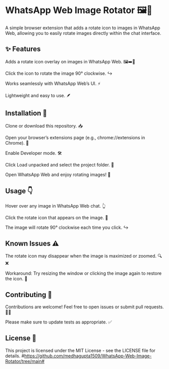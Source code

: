 # WhatsApp Web Image Rotator 🖼️🔄
A simple browser extension that adds a rotate icon to images in WhatsApp Web, allowing you to easily rotate images directly within the chat interface.


## ✨ Features
Adds a rotate icon overlay on images in WhatsApp Web. 🖼️➡️🔄

Click the icon to rotate the image 90° clockwise. ↪️

Works seamlessly with WhatsApp Web’s UI. ⚡

Lightweight and easy to use. 🪶


## Installation 🚀
Clone or download this repository. 📥

Open your browser’s extensions page (e.g., chrome://extensions in Chrome). 🧩

Enable Developer mode. 🛠️

Click Load unpacked and select the project folder. 📂

Open WhatsApp Web and enjoy rotating images! 🎉

## Usage 👇
Hover over any image in WhatsApp Web chat. 👆

Click the rotate icon that appears on the image. 🔄

The image will rotate 90° clockwise each time you click. ↪️

## Known Issues ⚠️
The rotate icon may disappear when the image is maximized or zoomed. 🔍❌

Workaround: Try resizing the window or clicking the image again to restore the icon. 🔄

## Contributing 🤝
Contributions are welcome! Feel free to open issues or submit pull requests. 🐞✨

Please make sure to update tests as appropriate. ✅

## License 📄
This project is licensed under the MIT License - see the LICENSE file for details. #https://github.com/medhagupta1509/WhatsApp-Web-Image-Rotator/tree/main#



